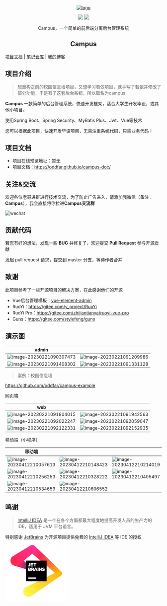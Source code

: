 <p align="center"><a href="https://oddfar.com/" target="_blank" rel="noopener noreferrer"><img width="180" src="https://note.oddfar.com/img/web.png" alt="logo"></a></p>

<p align="center">
  <a href="https://github.com/oddfar/campus/stargazers"><img src="https://img.shields.io/github/stars/oddfar/campus.svg"></a>
	<a href="https://github.com/oddfar/campus/blob/master/LICENSE"><img src="https://img.shields.io/github/license/mashape/apistatus.svg"></a>
</p>

<p align="center"> Campus，一个简单的前后端分离后台管理系统 </p>

<h2 align="center">Campus</h2>

 [项目文档](https://oddfar.github.io/campus-doc/)  | [笔记仓库](https://github.com/oddfar/notes)  |  [我的博客](https://oddfar.com)  

## 项目介绍

> 想重构之前的校园信息墙项目，又想学习若依项目，就手写了若依并修改了部分功能，于是有了这套后台系统，所以取名为campus

**Campus** 一款简单的后台管理系统，快速开发框架，适合大学生开发毕设，或其他小项目。

使用Spring Boot、Spring Security、MyBatis Plus、Jwt、Vue等技术

您可以根据此项目，快速开发毕设项目，无需注重系统代码，只需业务代码！

## 项目文档

- 项目在线预览地址：暂无
- 项目文档：<https://oddfar.github.io/campus-doc/>

## 关注&交流

欢迎各位老哥进群进行技术交流，为了防止广告进入，请添加我微信（备注：**Campus**），我会直接将你拉进**Campus交流群**

<img src="https://note.oddfar.com/img/my-wechat.jpg" alt="wechat" style="height:280px;" />

## 贡献代码

若您有好的想法，发现一些 **BUG** 并修复了，欢迎提交 **Pull Request** 参与开源贡献

发起 pull request 请求，提交到 master 分支，等待作者合并

## 致谢

此项目参考了一些开源项目的解决方案，在此感谢他们的开源

- Vue后台管理模板：[vue-element-admin](https://github.com/PanJiaChen/vue-element-admin)
- RuoYi：<https://gitee.com/y_project/RuoYi>
- RuoYi Pro：<https://gitee.com/zhijiantianya/ruoyi-vue-pro>
- Guns：<https://gitee.com/stylefeng/guns>



## 演示图



|                            admin                             |                                                              |
| :----------------------------------------------------------: | ------------------------------------------------------------ |
| ![image-20230221090307473](https://gcore.jsdelivr.net/gh/oddfar/static/campus/doc/image-20230221090307473.png) | ![image-20230221091209986](https://gcore.jsdelivr.net/gh/oddfar/static/campus/doc/image-20230221091209986.png) |
| ![image-20230221091408302](https://gcore.jsdelivr.net/gh/oddfar/static/campus/doc/image-20230221091408302.png) | ![image-20230221091331128](https://gcore.jsdelivr.net/gh/oddfar/static/campus/doc/image-20230221091331128.png) |



> 案例：校园信息墙

<https://github.com/oddfar/campus-example>

网页端

| web                                                          |                                                              |
| ------------------------------------------------------------ | ------------------------------------------------------------ |
| ![image-20230221091804015](https://gcore.jsdelivr.net/gh/oddfar/static/campus/doc/image-20230221091804015.png) | ![image-20230221091942563](https://gcore.jsdelivr.net/gh/oddfar/static/campus/doc/image-20230221091942563.png) |
| ![image-20230221092022247](https://gcore.jsdelivr.net/gh/oddfar/static/campus/doc/image-20230221092022247.png) | ![image-20230221092059047](https://gcore.jsdelivr.net/gh/oddfar/static/campus/doc/image-20230221092059047.png) |
| ![image-20230221092122331](https://gcore.jsdelivr.net/gh/oddfar/static/campus/doc/image-20230221092122331.png) | ![image-20230221092152935](https://gcore.jsdelivr.net/gh/oddfar/static/campus/doc/image-20230221092152935.png) |

移动端（小程序）

| 移动端                                                       |                                                              |                                                              |
| ------------------------------------------------------------ | ------------------------------------------------------------ | ------------------------------------------------------------ |
| ![image-20230412210057613](https://gcore.jsdelivr.net/gh/oddfar/static/campus/doc/image-20230412210057613.png) | ![image-20230412210148423](https://gcore.jsdelivr.net/gh/oddfar/static/campus/doc/image-20230412210148423.png) | ![image-20230412210214019](https://gcore.jsdelivr.net/gh/oddfar/static/campus/doc/image-20230412210214019.png) |
| ![image-20230412210256253](https://gcore.jsdelivr.net/gh/oddfar/static/campus/doc/image-20230412210256253.png) | ![image-20230412210328222](https://gcore.jsdelivr.net/gh/oddfar/static/campus/doc/image-20230412210328222.png) | ![image-20230412210405497](https://gcore.jsdelivr.net/gh/oddfar/static/campus/doc/image-20230412210405497.png) |
| ![image-20230412210534659](https://gcore.jsdelivr.net/gh/oddfar/static/campus/doc/image-20230412210534659.png) | ![image-20230412210606552](https://gcore.jsdelivr.net/gh/oddfar/static/campus/doc/image-20230412210606552.png) |                                                              |



## 鸣谢

> [IntelliJ IDEA](https://zh.wikipedia.org/zh-hans/IntelliJ_IDEA) 是一个在各个方面都最大程度地提高开发人员的生产力的 IDE，适用于 JVM 平台语言。

特别感谢 [JetBrains](https://www.jetbrains.com/?from=campus) 为开源项目提供免费的 [IntelliJ IDEA](https://www.jetbrains.com/idea/?from=campus) 等 IDE 的授权  
[<img src=".github/jetbrains-variant.png" width="200"/>](https://www.jetbrains.com/?from=campus)


